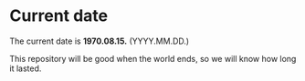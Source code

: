 # Current date

The current date is **1970.08.15.** (YYYY.MM.DD.)

This repository will be good when the world ends, so we will know how long it lasted.